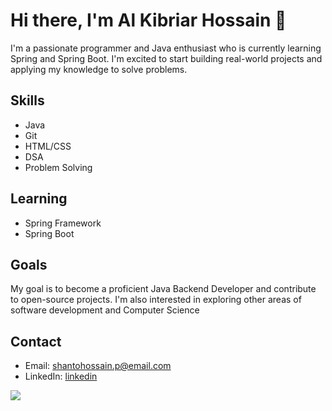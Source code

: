 # Hi there, I'm Al Kibriar Hossain 👋

I'm a passionate programmer and Java enthusiast who is currently learning Spring and Spring Boot. I'm excited to start building real-world projects and applying my knowledge to solve problems.

## Skills

- Java
- Git
- HTML/CSS
- DSA
- Problem Solving

## Learning

- Spring Framework
- Spring Boot

## Goals

My goal is to become a proficient Java Backend Developer and contribute to open-source projects. I'm also interested in exploring other areas of software development and Computer Science

## Contact

- Email: shantohossain.p@email.com
- LinkedIn: [linkedin](https://www.linkedin.com/in/iamkhs/)


![](https://leetcard.jacoblin.cool/iamkhs?ext=heatmap)
